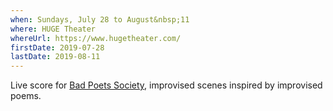 ```yaml
---
when: Sundays, July 28 to August&nbsp;11
where: HUGE Theater
whereUrl: https://www.hugetheater.com/
firstDate: 2019-07-28
lastDate: 2019-08-11
---
```


Live score for [Bad Poets Society], improvised scenes inspired by
improvised poems.

[Bad Poets Society]: https://www.facebook.com/badpoetssocietyimprov/
